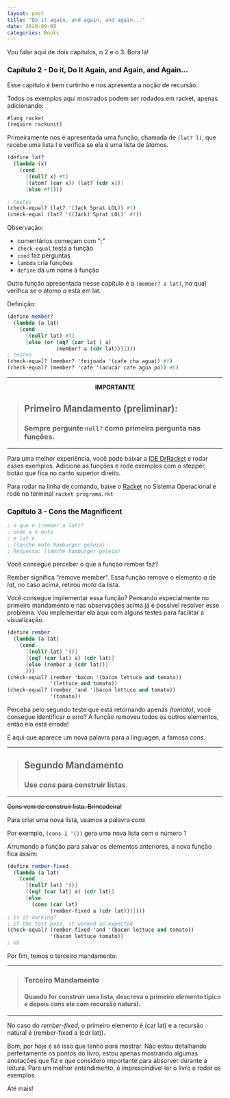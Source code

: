 ```yaml
---
layout: post
title: "Do it again, and again, and again..."
date: 2020-09-08
categories: Books
---
```


Vou falar aqui de dois capítulos, o 2 e o 3. Bora lá!

### Capítulo 2 - Do it, Do It Again, and Again, and Again...

Esse capítulo é bem curtinho e nos apresenta a noção de recursão.

Todos os exemplos aqui mostrados podem ser rodados em racket, apenas adicionando:

```scheme
#lang racket
(require rackunit)
```


Primeiramente nos é apresentada uma função, chamada de `(lat? l)`, que recebe uma lista l e verifica se ela é uma lista de átomos.

```scheme
(define lat?
  (lambda (x)
    (cond
      [(null? x) #t]
      [(atom? (car x)) (lat? (cdr x))]
      [else #f])))

; testes
(check-equal? (lat? '(Jack Sprat LOL)) #t)
(check-equal (lat? '((Jack) Sprat LOL)' #f))
```

Observação:

- comentários começam com ";"
- `check-equal` testa a função
- `cond` faz perguntas
- `lambda` cria funções
- `define` dá um nome à função

Outra função apresentada nesse capítulo é a `(member? a lat)`, no qual verifica se o átomo _a_ está em lat.

Definição:
```scheme
(define member?
  (lambda (a lat)
    (cond
      [(null? lat) #f]
      [else (or (eq? (car lat ) a)
                (member? a (cdr lat)))])))
; testes
(check-equal? (member? 'feijoada '(cafe cha agua)) #f)
(check-equal? (member? 'cafe '(acucar cafe agua pó)) #t)
```

***
<center><strong>IMPORTANTE</strong></center>



> ## Primeiro Mandamento (preliminar):
> ### Sempre pergunte `null?` como primeira pergunta nas funções.

***
Para uma melhor experiência, você pode baixar a [IDE DrRacket](https://racket-lang.org/) e rodar esses exemplos. Adicione as funções e rode exemplos com o stepper, botào que fica no canto superior direito.

Para rodar na linha de comando, baixe o [Racket](https://racket-lang.org/) no Sistema Operacional e rode no terminal `racket programa.rkt`



### Capítulo 3 - Cons the Magnificent

```scheme
; o que é (rember a lat)?
; onde a é moto
; e lat é
; (lanche moto hamburger geleia)
; Resposta: (lanche hamburger geleia)
```

Você consegue perceber o que a função rember faz?

Rember significa "remove member". Essa função remove o elemento _a_ de _lat_, no caso acima, retirou _moto_ da lista.

Você consegue implementar essa função? Pensando especialmente no primeiro mandamento e nas observações acima já é possível resolver esse problema. Vou implementar ela aqui com alguns testes para facilitar a visualização.

```scheme
(define rember
  (lambda (a lat)
    (cond
      [(null? lat) '()]
      [(eq? (car lat) a) (cdr lat)]
      [else (rember a (cdr lat))]
      )))
(check-equal? (rember 'bacon '(bacon lettuce and tomato))
              '(lettuce and tomato))
(check-equal? (rember 'and '(bacon lettuce and tomato))
              '(tomato))
```

Perceba pelo segundo teste que está retornando apenas _(tomato)_, você consegue identificar o erro? A função removeu todos os outros elementos, então ela está errada!

É aqui que aparece um nova palavra para a linguagen, a famosa _cons_.

***

> ## Segundo Mandamento
> ### Use _cons_ para construir listas.

***

~~Cons vem de construir lista. Brincadeira!~~

Para criar uma nova lista, usamos a palavra _cons_

Por exemplo, `(cons 1 '())` gera uma nova lista com o número 1

Arrumando a função para salvar os elementos anteriores, a nova função fica assim:
```scheme
(define rember-fixed
  (lambda (a lat)
    (cond
      [(null? lat) '()]
      [(eq? (car lat) a) (cdr lat)]
      [else
        (cons (car lat)
              (rember-fixed a (cdr lat)))])))
; is it working?
; if the test pass, it worked as expected
(check-equal? (rember-fixed 'and '(bacon lettuce and tomato))
              '(bacon lettuce tomato))
; xD
```

Por fim, temos o terceiro mandamento:

***
> ### Terceiro Mandamento
> #### Quando for construir uma lista, descreva o primeiro elemento típico e depois _cons_ ele com recursão natural.

***

No caso do _rember-fixed_, o primeiro elemento é (car lat) e a recursão natural é (rember-fixed a (cdr lat)).

Bom, por hoje é só isso que tenho para mostrar. Não estou detalhando perfeitamente os pontos do livro, estou apenas mostrando algumas anotações que fiz e que considero importante para absorver durante a leitura. Para um melhor entendimento, é imprescindível ler o livro e rodar os exemplos.

Até mais!

